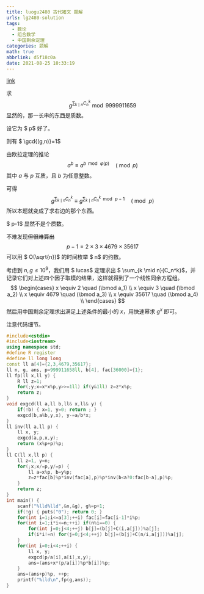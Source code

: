 ```yaml
---
title: luogu2480 古代猪文 题解
urls: lg2480-solution
tags:
  - 数论
  - 组合数学
  - 中国剩余定理
categories: 题解
math: true
abbrlink: d5f18c0a
date: 2021-08-25 10:33:19
---
```


[link](https://www.luogu.com.cn/problem/P2480)

求
$$
 g^{\sum_{k \mid n}C_n^k} \bmod 9999911659
$$
显然的，那一长串的东西是质数。

设它为 $ p$ 好了。

<!-- more -->

则有 $ \gcd{(g,n)}=1$

由欧拉定理的推论
$$
a^b \equiv a^{b \, \bmod \, \varphi(p)} \quad ( \bmod p)
$$
其中 $a$ 与 $p$ 互质，且 $b$ 为任意整数。

可得
$$
g^{\sum_{k \mid n}{C_n^k}}  \equiv g^{\sum_{k \mid n}{C_n^k \, \bmod \, p-1}} \quad (\bmod \, p)
$$
所以本题就变成了求右边的那个东西。

$ p-1$ 显然不是个质数。

不难发现~~但很难算出~~
$$
p-1=2 \times 3 \times 4679 \times 35617
$$
可以用 $ O(\sqrt{n})$ 的时间枚举 $ n$ 的约数。

考虑到 $n,g \le 10^9$，我们用 $ lucas$ 定理求出 $ \sum_{k \mid n}{C_n^k}$，并记录它们对上述四个因子取模的结果，这样就得到了一个线性同余方程组。
$$
\begin{cases}
 x \equiv 2  \quad (\bmod a_1) \\
 x \equiv 3  \quad (\bmod a_2) \\
 x \equiv 4679  \quad (\bmod a_3) \\
 x \equiv 35617  \quad (\bmod a_4) \\
\end{cases}
$$
然后用中国剩余定理求出满足上述条件的最小的 $x$，用快速幂求 $g^x$ 即可。

注意代码细节。

```cpp 
#include<cstdio>
#include<iostream>
using namespace std;
#define R register
#define ll long long
const ll a[4]={2,3,4679,35617};
ll n, g, ans, p=999911658ll, b[4], fac[36000]={1};
ll fp(ll x,ll y) {
    R ll z=1;
    for(;y;x=x*x%p,y>>=1ll) if(y&1ll) z=z*x%p;
    return z;
}
void exgcd(ll a,ll b,ll& x,ll& y) {
    if(!b) { x=1, y=0; return ; }
    exgcd(b,a%b,y,x), y-=a/b*x;
}
ll inv(ll a,ll p) {
    ll x, y;
    exgcd(a,p,x,y);
    return (x%p+p)%p;
}
ll C(ll x,ll p) {
    ll z=1, y=n;
    for(;x;x/=p,y/=p) {
        ll a=x%p, b=y%p;
        z=z*fac[b]%p*inv(fac[a],p)%p*inv(b<a?0:fac[b-a],p)%p;
    }
    return z;
}
int main() {
    scanf("%lld%lld",&n,&g), g%=p+1;
    if(!g) { puts("0"); return 0; }
    for(int i=1;i<=a[3];++i) fac[i]=fac[i-1]*i%p;
    for(int i=1;i*i<=n;++i) if(n%i==0) {
        for(int j=0;j<4;++j) b[j]=(b[j]+C(i,a[j]))%a[j];
        if(i*i!=n) for(j=0;j<4;++j) b[j]=(b[j]+C(n/i,a[j]))%a[j];
    }
    for(int i=0;i<4;++i) {
        ll x, y;
        exgcd(p/a[i],a[i],x,y);
        ans=(ans+x*(p/a[i])%p*b[i])%p;
    }
    ans=(ans+p)%p, ++p;
    printf("%lld\n",fp(g,ans));
}
```
